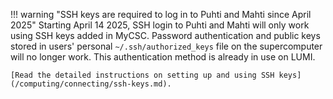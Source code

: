 !!! warning "SSH keys are required to log in to Puhti and Mahti since April 2025"
    Starting April 14 2025, SSH login to Puhti and Mahti will only work using
    SSH keys added in MyCSC. Password authentication and public keys stored in
    users' personal `~/.ssh/authorized_keys` file on the supercomputer will no
    longer work. This authentication method is already in use on LUMI.

    [Read the detailed instructions on setting up and using SSH keys](/computing/connecting/ssh-keys.md).
